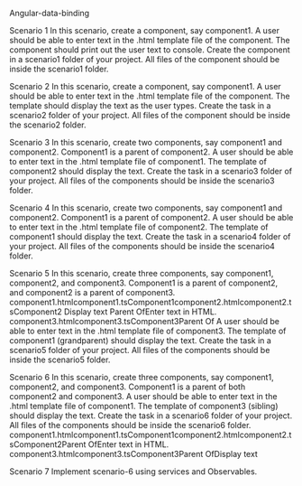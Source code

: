 Angular-data-binding

Scenario 1 In this scenario, create a component, say component1. A user should be able to enter text in the .html template file of the component. The component should print out the user text to console. Create the component in a scenario1 folder of your project. All files of the component should be inside the scenario1 folder.

Scenario 2 In this scenario, create a component, say component1. A user should be able to enter text in the .html template file of the component. The template should display the text as the user types. Create the task in a scenario2 folder of your project. All files of the component should be inside the scenario2 folder.

Scenario 3 In this scenario, create two components, say component1 and component2. Component1 is a parent of component2. A user should be able to enter text in the .html template file of component1. The template of component2 should display the text. Create the task in a scenario3 folder of your project. All files of the components should be inside the scenario3 folder.

Scenario 4 In this scenario, create two components, say component1 and component2. Component1 is a parent of component2. A user should be able to enter text in the .html template file of component2. The template of component1 should display the text. Create the task in a scenario4 folder of your project. All files of the components should be inside the scenario4 folder.

Scenario 5 In this scenario, create three components, say component1, component2, and component3. Component1 is a parent of component2, and component2 is a parent of component3. component1.htmlcomponent1.tsComponent1component2.htmlcomponent2.tsComponent2 Display text Parent OfEnter text in HTML. component3.htmlcomponent3.tsComponent3Parent Of A user should be able to enter text in the .html template file of component3. The template of component1 (grandparent) should display the text. Create the task in a scenario5 folder of your project. All files of the components should be inside the scenario5 folder.

Scenario 6 In this scenario, create three components, say component1, component2, and component3. Component1 is a parent of both component2 and component3. A user should be able to enter text in the .html template file of component1. The template of component3 (sibling) should display the text. Create the task in a scenario6 folder of your project. All files of the components should be inside the scenario6 folder. component1.htmlcomponent1.tsComponent1component2.htmlcomponent2.tsComponent2Parent OfEnter text in HTML. component3.htmlcomponent3.tsComponent3Parent OfDisplay text

Scenario 7 Implement scenario-6 using services and Observables.

